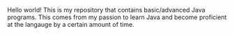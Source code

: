 Hello world! 
This is my repository that contains basic/advanced Java programs. This comes from my passion to learn Java and become proficient 
at the langauge by a certain amount of time.
